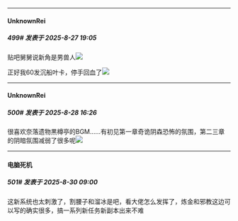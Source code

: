 ﻿
*****

####  UnknownRei  
##### 499#       发表于 2025-8-27 19:05

贴吧舅舅说新角是男兽人<img src="https://static.stage1st.com/image/smiley/face2017/004.gif" referrerpolicy="no-referrer">

正好我60发沉船叶卡，停手回血了<img src="https://static.stage1st.com/image/smiley/face2017/152.png" referrerpolicy="no-referrer">


*****

####  UnknownRei  
##### 500#       发表于 2025-8-28 16:26

很喜欢奈落遗物黒樽亭的BGM……有初见第一章奇诡阴森恐怖的氛围，第二三章的阴暗氛围减弱了很多呢<img src="https://static.stage1st.com/image/smiley/face2017/230.gif" referrerpolicy="no-referrer">


*****

####  电脑死机  
##### 501#       发表于 2025-8-30 09:00

这新系统也太刺激了，割腰子和溜冰是吧，看大佬怎么发挥了，炼金和邪教这边可以写的确实很多，搞一系列新任务新副本出来不难

